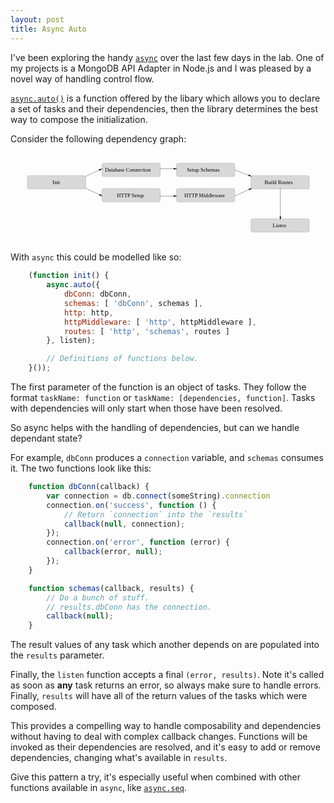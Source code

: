 ```yaml
---
layout: post
title: Async Auto
---
```


I've been exploring the handy [`async`](https://github.com/caolan/async) over the last few days in the lab. One of my projects is a MongoDB API Adapter in Node.js and I was pleased by a novel way of handling control flow.

[`async.auto()`](https://github.com/caolan/async#autotasks-callback) is a function offered by the libary which allows you to declare a set of tasks and their dependencies, then the library determines the best way to compose the initialization.

Consider the following dependency graph:

<svg width="100%" height="200px" viewBox="0 0 1344 386" version="1.1">
    <defs></defs>
    <g id="Page-1" stroke="none" stroke-width="1" fill="none" fill-rule="evenodd">
        <g id="Rectangle-2-+-Database-Connection" transform="translate(390.000000, 44.000000)">
            <rect id="Rectangle-2" stroke="#979797" fill="#D8D8D8" x="0" y="0" width="249" height="57" rx="8"></rect>
            <text id="Database-Connection" font-family="Fira Sans" font-size="23" font-weight="normal" fill="#000000">
                <tspan x="13.025" y="37">Database Connection</tspan>
            </text>
        </g>
        <g id="Rectangle-2-+-Database-Connection-4" transform="translate(708.000000, 44.000000)">
            <rect id="Rectangle-2" stroke="#979797" fill="#D8D8D8" x="0" y="0" width="249" height="57" rx="8"></rect>
            <text id="Setup-Schemas" font-family="Fira Sans" font-size="23" font-weight="normal" fill="#000000">
                <tspan x="44.374" y="37">Setup Schemas</tspan>
            </text>
        </g>
        <g id="Rectangle-2-+-Database-Connection-5" transform="translate(1026.000000, 97.000000)">
            <rect id="Rectangle-2" stroke="#979797" fill="#D8D8D8" x="0" y="0" width="249" height="57" rx="8"></rect>
            <text id="Build-Routes" font-family="Fira Sans" font-size="23" font-weight="normal" fill="#000000">
                <tspan x="58.082" y="37">Build Routes</tspan>
            </text>
        </g>
        <g id="Rectangle-2-+-Database-Connection-6" transform="translate(1026.000000, 281.000000)">
            <rect id="Rectangle-2" stroke="#979797" fill="#D8D8D8" x="0" y="0" width="249" height="57" rx="8"></rect>
            <text id="Listen" font-family="Fira Sans" font-size="23" font-weight="normal" fill="#000000">
                <tspan x="92.559" y="37">Listen</tspan>
            </text>
        </g>
        <g id="Rectangle-2-+-Database-Connection-2" transform="translate(390.000000, 152.000000)">
            <rect id="Rectangle-2" stroke="#979797" fill="#D8D8D8" x="0" y="0" width="249" height="57" rx="8"></rect>
            <text id="HTTP-Setup" font-family="Fira Sans" font-size="23" font-weight="normal" fill="#000000">
                <tspan x="64.292" y="37">HTTP Setup</tspan>
            </text>
        </g>
        <g id="Rectangle-2-+-Database-Connection-3" transform="translate(708.000000, 152.000000)">
            <rect id="Rectangle-2" stroke="#979797" fill="#D8D8D8" x="0" y="0" width="249" height="57" rx="8"></rect>
            <text id="HTTP-Middleware" font-family="Fira Sans" font-size="23" font-weight="normal" fill="#000000">
                <tspan x="33.794" y="37">HTTP Middleware</tspan>
            </text>
        </g>
        <g id="Rectangle-3-+-Init-2" transform="translate(72.000000, 97.000000)">
            <rect id="Rectangle-3" stroke="#979797" fill="#D8D8D8" x="0" y="0" width="249" height="57" rx="8"></rect>
            <text id="Init" font-family="Fira Sans" font-size="23" font-weight="normal" fill="#000000">
                <tspan x="107.4625" y="36">Init</tspan>
            </text>
        </g>
        <path d="M319.5,100.5 L389.5,68.5" id="Line" stroke="#000000" stroke-linecap="square" fill="#000000"></path>
        <path id="Line-decoration-1" d="M388.62006,68.9022582 C384.745699,69.5188819 381.424818,70.0474165 377.550457,70.6640402 C378.423552,72.5739366 379.17192,74.2109907 380.045015,76.1208871 C383.046281,73.594367 385.618794,71.4287783 388.62006,68.9022582 C388.62006,68.9022582 388.62006,68.9022582 388.62006,68.9022582 Z" stroke="#000000" stroke-linecap="square" fill="#000000"></path>
        <path d="M319.5,150.5 L390.5,183.5" id="Line-2" stroke="#000000" stroke-linecap="square" fill="#000000"></path>
        <path id="Line-2-decoration-1" d="M390.233104,183.37595 C387.247829,180.830554 384.689023,178.648786 381.703749,176.103391 C380.818627,178.007744 380.059951,179.640046 379.17483,181.544399 C383.045226,182.185442 386.362708,182.734907 390.233104,183.37595 C390.233104,183.37595 390.233104,183.37595 390.233104,183.37595 Z" stroke="#000000" stroke-linecap="square" fill="#000000"></path>
        <path d="M637.5,67.5 L707.5,67.5" id="Line-3" stroke="#000000" stroke-linecap="square" fill="#000000"></path>
        <path id="Line-3-decoration-1" d="M707.5,67.5 C703.72,66.45 700.48,65.55 696.7,64.5 C696.7,66.6 696.7,68.4 696.7,70.5 C700.48,69.45 703.72,68.55 707.5,67.5 C707.5,67.5 707.5,67.5 707.5,67.5 Z" stroke="#000000" stroke-linecap="square" fill="#000000"></path>
        <path d="M637.5,184.5 L707.5,184.5" id="Line-4" stroke="#000000" stroke-linecap="square" fill="#000000"></path>
        <path id="Line-4-decoration-1" d="M707.5,184.5 C703.72,183.45 700.48,182.55 696.7,181.5 C696.7,183.6 696.7,185.4 696.7,187.5 C700.48,186.45 703.72,185.55 707.5,184.5 C707.5,184.5 707.5,184.5 707.5,184.5 Z" stroke="#000000" stroke-linecap="square" fill="#000000"></path>
        <path d="M1151.5,152.5 L1151.5,282.5" id="Line-7" stroke="#000000" stroke-linecap="square" fill="#000000" transform="translate(1151.500000, 217.500000) scale(-1, 1) translate(-1151.500000, -217.500000) "></path>
        <path id="Line-7-decoration-1" d="M1151.5,282.5 C1152.55,278.72 1153.45,275.48 1154.5,271.7 C1152.4,271.7 1150.6,271.7 1148.5,271.7 C1149.55,275.48 1150.45,278.72 1151.5,282.5 C1151.5,282.5 1151.5,282.5 1151.5,282.5 Z" stroke="#000000" stroke-linecap="square" fill="#000000"></path>
        <path d="M957.5,183.5 L1028.5,151.5" id="Line-5" stroke="#000000" stroke-linecap="square" fill="#000000"></path>
        <path id="Line-5-decoration-1" d="M1027.69944,151.860814 C1023.82185,152.456745 1020.49819,152.967544 1016.62059,153.563475 C1017.48348,155.478005 1018.2231,157.119031 1019.08598,159.033561 C1022.10069,156.5231 1024.68473,154.371276 1027.69944,151.860814 C1027.69944,151.860814 1027.69944,151.860814 1027.69944,151.860814 Z" stroke="#000000" stroke-linecap="square" fill="#000000"></path>
        <path d="M957.5,72.5 L1026.5,99.5" id="Line-6" stroke="#000000" stroke-linecap="square" fill="#000000"></path>
        <path id="Line-6-decoration-1" d="M1026.41197,99.4655518 C1023.27449,97.1103173 1020.58522,95.0915449 1017.44774,92.7363105 C1016.6825,94.6919203 1016.02658,96.3681573 1015.26135,98.3237672 C1019.16406,98.7233918 1022.50925,99.0659272 1026.41197,99.4655518 C1026.41197,99.4655518 1026.41197,99.4655518 1026.41197,99.4655518 Z" stroke="#000000" stroke-linecap="square" fill="#000000"></path>
    </g>
</svg>

With `async` this could be modelled like so:

```javascript
	(function init() {
		async.auto({
			dbConn: dbConn,
			schemas: [ 'dbConn', schemas ],
			http: http,
			httpMiddleware: [ 'http', httpMiddleware ],
			routes: [ 'http', 'schemas', routes ]
		}, listen);

		// Definitions of functions below.
	}());
```

The first parameter of the function is an object of tasks. They follow the format `taskName: function` or `taskName: [dependencies, function]`. Tasks with dependencies will only start when those have been resolved.

So async helps with the handling of dependencies, but can we handle dependant state?

For example, `dbConn` produces a `connection` variable, and `schemas` consumes it. The two functions look like this:

```javascript
	function dbConn(callback) {
		var connection = db.connect(someString).connection
		connection.on('success', function () {
			// Return `connection` into the `results`
			callback(null, connection);
		});
		connection.on('error', function (error) {
			callback(error, null);
		});
	}

	function schemas(callback, results) {
		// Do a bunch of stuff.
		// results.dbConn has the connection.
		callback(null);
	}
```

The result values of any task which another depends on are populated into the `results` parameter.

Finally, the `listen` function accepts a final `(error, results)`. Note it's called as soon as **any** task returns an error, so always make sure to handle errors. Finally, `results` will have all of the return values of the tasks which were composed.

This provides a compelling way to handle composability and dependencies without having to deal with complex callback changes. Functions will be invoked as their dependencies are resolved, and it's easy to add or remove dependencies, changing what's available in `results`.

Give this pattern a try, it's especially useful when combined with other functions available in `async`, like [`async.seq`](https://github.com/caolan/async#seq).
